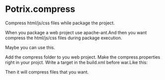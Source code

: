 Potrix.compress
===============

Compress html/js/css files while package the project.

When you package a web project use apache-ant.And then you want compress the html/js/css files during package execution.

Maybe you can use this.

Add the compress folder to you web project.
Make the compress.properties right in your projct.
Write a target in the build.xml before war.Like this:

<target name="compress" depends="copy">
	<java fork="false" classname="potrix.compress.Main" failonerror="true">
		<classpath path="${compress}/compiler.jar" />
		<classpath path="${compress}/potrix.compress.jar" />
	</java>
</target>
	
Then it will compress files that you want.
